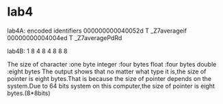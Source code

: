 # lab4

lab4A:
encoded identifiers
000000000040052d T _Z7averageif
00000000004004ed T _Z7averagePdRd
   

lab4B: 1 8
       4 8
       4 8
       8 8 

The size of character :one byte
            integer   :four bytes
            float     :four bytes
            double    :eight bytes
The output shows that no matter what type it is,the size of pointer is eight 
bytes.That is because the size of pointer depends on the system.Due to 64 bits system on this computer,the size of pointer is eight bytes.(8*8bits)
 

